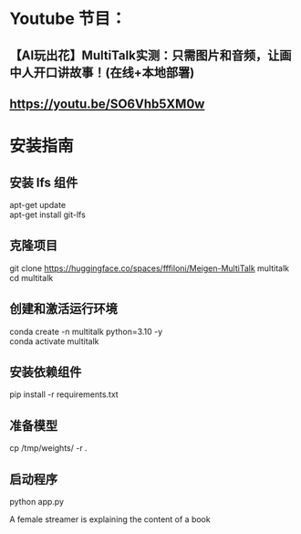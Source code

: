 # Youtube 节目：
## 【AI玩出花】MultiTalk实测：只需图片和音频，让画中人开口讲故事！(在线+本地部署) 
## https://youtu.be/SO6Vhb5XM0w

# 安装指南
## 安装 lfs 组件
apt-get update  
apt-get install git-lfs  

## 克隆项目
git clone https://huggingface.co/spaces/fffiloni/Meigen-MultiTalk multitalk  
cd multitalk  

## 创建和激活运行环境
conda create -n multitalk python=3.10 -y  
conda activate multitalk  

## 安装依赖组件
pip install -r requirements.txt  

## 准备模型
cp /tmp/weights/ -r .  

## 启动程序
python app.py  

A female streamer is explaining the content of a book    



  












 
















